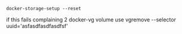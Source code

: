 ```
docker-storage-setup --reset
```

if this fails complaining 2 docker-vg volume
use  vgremove --selector uuid='asfasdfasdfasdfsf'
